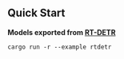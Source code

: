 ## Quick Start


**Models exported from [RT-DETR](https://github.com/lyuwenyu/RT-DETR)**


```shell
cargo run -r --example rtdetr
```


